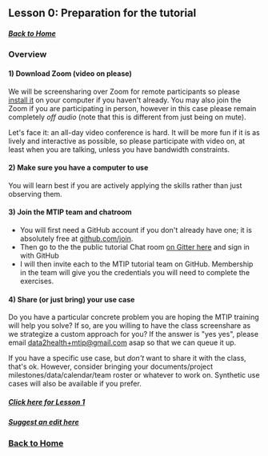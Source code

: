 ## Lesson 0: Preparation for the tutorial
##### [Back to Home](../index.md)

### Overview


#### 1) Download Zoom (video on please)

We will be screensharing over Zoom for remote participants so please [install it](https://zoom.us/download) on your computer if you haven't already. You may also join the Zoom if you are participating in person, however in this case please remain completely _off audio_ (note that this is different from just being on mute). 

Let's face it: an all-day video conference is hard. It will be more fun if it is as lively and interactive as possible, so please participate with video on, at least when you are talking, unless you have bandwidth constraints.

#### 2) Make sure you have a computer to use

You will learn best if you are actively applying the skills rather than just observing them.

#### 3) Join the MTIP team and chatroom

- You will first need a GitHub account if you don't already have one; it is absolutely free at [github.com/join](https://github.com/join). 
- Then go to the the public tutorial Chat room [on Gitter here](https://gitter.im/tis-lab/MTIP-tutorial?utm_source=share-link&utm_medium=link&utm_campaign=share-link) and sign in with GitHub
- I will then invite each to the MTIP tutorial team on GitHub. Membership in the team will give you the credentials you will need to complete the exercises.

#### 4) Share (or just bring) your use case

Do you have a particular concrete problem you are hoping the MTIP training will help you solve? If so, are you willing to have the class screenshare as we strategize a custom approach for you? If the answer is "yes yes", please email data2health+mtip@gmail.com asap so that we can queue it up. 

If you have a specific use case, but *don't* want to share it with the class, that's ok. However, consider bringing your documents/project milestones/data/calendar/team roster or whatever to work on. Synthetic use cases will also be available if you prefer.

##### [Click here for Lesson 1](https://data2health.github.io/mtip-tutorial/lessons/Lesson1.html) 
##### [Suggest an edit here](https://github.com/data2health/mtip-tutorial/edit/master/docs/lessons/Lesson0.md)
### [Back to Home](../index)

